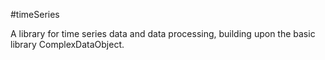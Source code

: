 #timeSeries

A library for time series data and data processing, building upon the basic library ComplexDataObject.
